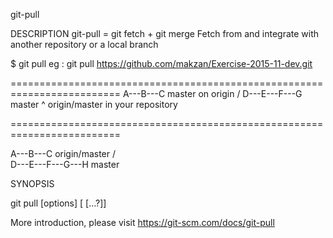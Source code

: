﻿git-pull

DESCRIPTION
git-pull = git fetch + git merge
Fetch from and integrate with another repository or a local branch

$ git pull <remote>
eg : git pull https://github.com/makzan/Exercise-2015-11-dev.git

=========================================================================
A---B---C master on origin
	 /
    D---E---F---G master
	^
	origin/master in your repository

=========================================================================

A---B---C origin/master
	 /         \
    D---E---F---G---H master

SYNOPSIS

git pull [options] [<repository> [<refspec>…?]]

More introduction, please visit https://git-scm.com/docs/git-pull